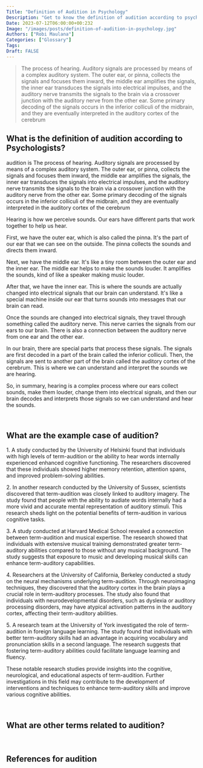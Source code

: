 ```yaml
---
Title: "Definition of Audition in Psychology"
Description: "Get to know the definition of audition according to psychologists."
Date: 2023-07-12T06:00:00+00:232
Image: "/images/posts/definition-of-audition-in-psychology.jpg"
Authors: ["Robi Maulana"]
Categories: ["Glossary"]
Tags: 
Draft: FALSE
---
```





> The process of hearing. Auditory signals are processed by means of a complex auditory system. The outer ear, or pinna, collects the signals and focuses them inward, the middle ear amplifies the signals, the inner ear transduces the signals into electrical impulses, and the auditory nerve transmits the signals to the brain via a crossover junction with the auditory nerve from the other ear. Some primary decoding of the signals occurs in the inferior colliculi of the midbrain, and they are eventually interpreted in the auditory cortex of the cerebrum

## What is the definition of audition according to Psychologists?

audition is The process of hearing. Auditory signals are processed by means of a complex auditory system. The outer ear, or pinna, collects the signals and focuses them inward, the middle ear amplifies the signals, the inner ear transduces the signals into electrical impulses, and the auditory nerve transmits the signals to the brain via a crossover junction with the auditory nerve from the other ear. Some primary decoding of the signals occurs in the inferior colliculi of the midbrain, and they are eventually interpreted in the auditory cortex of the cerebrum

Hearing is how we perceive sounds. Our ears have different parts that work together to help us hear.

First, we have the outer ear, which is also called the pinna. It's the part of our ear that we can see on the outside. The pinna collects the sounds and directs them inward.

Next, we have the middle ear. It's like a tiny room between the outer ear and the inner ear. The middle ear helps to make the sounds louder. It amplifies the sounds, kind of like a speaker making music louder.

After that, we have the inner ear. This is where the sounds are actually changed into electrical signals that our brain can understand. It's like a special machine inside our ear that turns sounds into messages that our brain can read.

Once the sounds are changed into electrical signals, they travel through something called the auditory nerve. This nerve carries the signals from our ears to our brain. There is also a connection between the auditory nerve from one ear and the other ear.

In our brain, there are special parts that process these signals. The signals are first decoded in a part of the brain called the inferior colliculi. Then, the signals are sent to another part of the brain called the auditory cortex of the cerebrum. This is where we can understand and interpret the sounds we are hearing.

So, in summary, hearing is a complex process where our ears collect sounds, make them louder, change them into electrical signals, and then our brain decodes and interprets those signals so we can understand and hear the sounds.

 

## What are the example case of audition?

1\. A study conducted by the University of Helsinki found that individuals with high levels of term-audition or the ability to hear words internally experienced enhanced cognitive functioning. The researchers discovered that these individuals showed higher memory retention, attention spans, and improved problem-solving abilities.

2\. In another research conducted by the University of Sussex, scientists discovered that term-audition was closely linked to auditory imagery. The study found that people with the ability to audiate words internally had a more vivid and accurate mental representation of auditory stimuli. This research sheds light on the potential benefits of term-audition in various cognitive tasks.

3\. A study conducted at Harvard Medical School revealed a connection between term-audition and musical expertise. The research showed that individuals with extensive musical training demonstrated greater term-auditory abilities compared to those without any musical background. The study suggests that exposure to music and developing musical skills can enhance term-auditory capabilities.

4\. Researchers at the University of California, Berkeley conducted a study on the neural mechanisms underlying term-audition. Through neuroimaging techniques, they discovered that the auditory cortex in the brain plays a crucial role in term-auditory processes. The study also found that individuals with neurodevelopmental disorders, such as dyslexia or auditory processing disorders, may have atypical activation patterns in the auditory cortex, affecting their term-auditory abilities.

5\. A research team at the University of York investigated the role of term-audition in foreign language learning. The study found that individuals with better term-auditory skills had an advantage in acquiring vocabulary and pronunciation skills in a second language. The research suggests that fostering term-auditory abilities could facilitate language learning and fluency.

These notable research studies provide insights into the cognitive, neurological, and educational aspects of term-audition. Further investigations in this field may contribute to the development of interventions and techniques to enhance term-auditory skills and improve various cognitive abilities.

 

## What are other terms related to audition?

 

## References for audition
